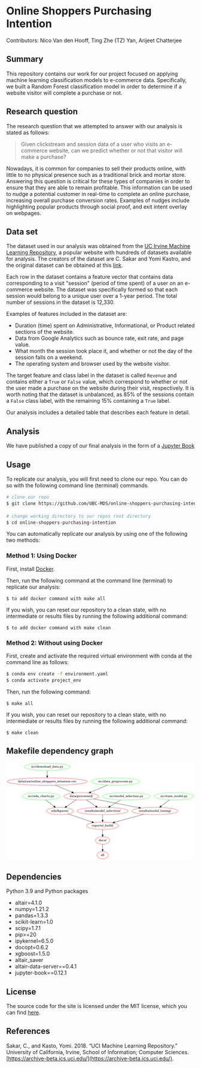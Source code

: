 
# Online Shoppers Purchasing Intention

Contributors: Nico Van den Hooff, Ting Zhe (TZ) Yan, Arijeet Chatterjee

## Summary

This repository contains our work for our project focused on applying machine learning classification models to e-commerce data. Specifically, we built a Random Forest classification model in order to determine if a website visitor will complete a purchase or not.

## Research question

The research question that we attempted to answer with our analysis is stated as follows:
> Given clickstream and session data of a user who visits an e-commerce website, can we predict whether or not that visitor will make a purchase?

Nowadays, it is common for companies to sell their products online, with little to no physical presence such as a traditional brick and mortar store. Answering this question is critical for these types of companies in order to ensure that they are able to remain profitable. This information can be used to nudge a potential customer in real-time to complete an online purchase, increasing overall purchase conversion rates. Examples of nudges include highlighting popular products through social proof, and exit intent overlay on webpages.

## Data set

The dataset used in our analysis was obtained from the [UC Irvine Machine Learning Repository](https://archive-beta.ics.uci.edu/), a popular website with hundreds of datasets available for analysis. The creators of the dataset are C. Sakar and Yomi Kastro, and the original dataset can be obtained at this [link](https://archive-beta.ics.uci.edu/ml/datasets/online+shoppers+purchasing+intention+dataset).

Each row in the dataset contains a feature vector that contains data corresponding to a visit "session" (period of time spent) of a user on an e-commerce website. The dataset was specifically formed so that each session would belong to a unique user over a 1-year period. The total number of sessions in the dataset is 12,330.

Examples of features included in the dataset are:

- Duration (time) spent on Administrative, Informational, or Product related sections of the website.
- Data from Google Analytics such as bounce rate, exit rate, and page value.
- What month the session took place it, and whether or not the day of the session falls on a weekend.
- The operating system and browser used by the website visitor.

The target feature and class label in the dataset is called `Revenue` and contains either a `True` or `False` value, which correspond to whether or not the user made a purchase on the website during their visit, respectively. It is worth noting that the dataset is unbalanced, as 85% of the sessions contain a `False` class label, with the remaining 15% containing a `True` label.

Our analysis includes a detailed table that describes each feature in detail.

## Analysis

We have published a copy of our final analysis in the form of a [Jupyter Book](https://ubc-mds.github.io/online-shoppers-purchasing-intention/intro.html)

## Usage

To replicate our analysis, you will first need to clone our repo.  You can do so with the following command line (terminal) commands.

```bash
# clone our repo
$ git clone https://github.com/UBC-MDS/online-shoppers-purchasing-intention.git

# change working directory to our repos root directory
$ cd online-shoppers-purchasing-intention
```

You can automatically replicate our analysis by using one of the following two methods:

### Method 1: Using Docker

First, install [Docker](https://www.docker.com/get-started).

Then, run the following command at the command line (terminal) to replicate our analysis:

```
$ to add docker command with make all
```

If you wish, you can reset our repository to a clean state, with no intermediate or results files by running the following additional command:

```
$ to add docker command with make clean
```

### Method 2: Without using Docker

First, create and activate the required virtual environment with conda at the command line as follows:

```bash
$ conda env create -f environment.yaml
$ conda activate project_env
```

Then, run the following command:

```
$ make all
```

If you wish, you can reset our repository to a clean state, with no intermediate or results files by running the following additional command:

```
$ make clean
```

## Makefile dependency graph

![Makefile_graph](Makefile.png)

## Dependencies

Python 3.9 and Python packages

- altair=4.1.0
- numpy=1.21.2
- pandas=1.3.3
- scikit-learn=1.0
- scipy=1.7.1
- pip>=20
- ipykernel=6.5.0
- docopt=0.6.2
- xgboost=1.5.0
- altair_saver
- altair-data-server==0.4.1
- jupyter-book==0.12.1


## License

The source code for the site is licensed under the MIT license, which you can find [here](https://github.com/UBC-MDS/online-shoppers-purchasing-intention/blob/main/LICENSE).

## References

Sakar, C., and Kasto, Yomi. 2018. “UCI Machine Learning Repository.” University of California, Irvine, School of Information; Computer Sciences. [https://archive-beta.ics.uci.edu/](https://archive-beta.ics.uci.edu/).
